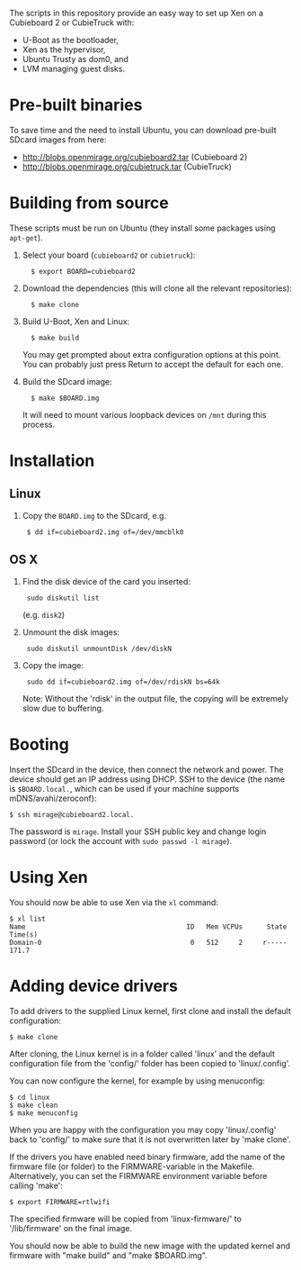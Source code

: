 The scripts in this repository provide an easy way to set up Xen on a Cubieboard 2 or CubieTruck with:

* U-Boot as the bootloader,
* Xen as the hypervisor,
* Ubuntu Trusty as dom0, and
* LVM managing guest disks.

# Pre-built binaries

To save time and the need to install Ubuntu, you can download pre-built SDcard images from here:

* http://blobs.openmirage.org/cubieboard2.tar (Cubieboard 2)
* http://blobs.openmirage.org/cubietruck.tar (CubieTruck)

# Building from source

These scripts must be run on Ubuntu (they install some packages using `apt-get`).

1. Select your board (`cubieboard2` or `cubietruck`):

         $ export BOARD=cubieboard2

2. Download the dependencies (this will clone all the relevant repositories):

         $ make clone

3. Build U-Boot, Xen and Linux:

         $ make build

    You may get prompted about extra configuration options at this point.
    You can probably just press Return to accept the default for each one.

4. Build the SDcard image:

         $ make $BOARD.img

   It will need to mount various loopback devices on `/mnt` during this process.

# Installation

## Linux

1. Copy the `BOARD.img` to the SDcard, e.g.

        $ dd if=cubieboard2.img of=/dev/mmcblk0

## OS X

1. Find the disk device of the card you inserted:

        sudo diskutil list

   (e.g. `disk2`)

2. Unmount the disk images:

        sudo diskutil unmountDisk /dev/diskN

3. Copy the image:

        sudo dd if=cubieboard2.img of=/dev/rdiskN bs=64k

   Note: Without the 'rdisk' in the output file, the copying will be extremely slow due to buffering.

# Booting

Insert the SDcard in the device, then connect the network and power.
The device should get an IP address using DHCP.
SSH to the device (the name is `$BOARD.local.`, which can be used if your machine
supports mDNS/avahi/zeroconf):

    $ ssh mirage@cubieboard2.local.

The password is `mirage`.
Install your SSH public key and change login password (or lock the account with `sudo passwd -l mirage`).

# Using Xen

You should now be able to use Xen via the `xl` command:

    $ xl list
    Name                                        ID   Mem VCPUs      State   Time(s)
    Domain-0                                     0   512     2     r-----     171.7

# Adding device drivers

To add drivers to the supplied Linux kernel, first clone and install the default configuration:

	$ make clone

After cloning, the Linux kernel is in a folder called 'linux' and the default configuration file from the 'config/' folder has been copied to 'linux/.config'.

You can now configure the kernel, for example by using menuconfig:

	$ cd linux
	$ make clean
	$ make menuconfig

When you are happy with the configuration you may copy 'linux/.config' back to 'config/' to make sure that it is not overwritten later by 'make clone'.

If the drivers you have enabled need binary firmware, add the name of the firmware file (or folder) to the FIRMWARE-variable in the Makefile. Alternatively, you can set the FIRMWARE environment variable before calling 'make':

	$ export FIRMWARE=rtlwifi

The specified firmware will be copied from 'linux-firmware/' to '/lib/firmware' on the final image.

You should now be able to build the new image with the updated kernel and firmware with "make build" and "make $BOARD.img".
